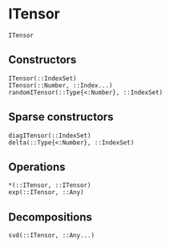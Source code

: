 # ITensor

```@docs
ITensor
```

## Constructors

```@docs
ITensor(::IndexSet)
ITensor(::Number, ::Index...)
randomITensor(::Type{<:Number}, ::IndexSet)
```

## Sparse constructors

```@docs
diagITensor(::IndexSet)
delta(::Type{<:Number}, ::IndexSet)
```

## Operations

```@docs
*(::ITensor, ::ITensor)
exp(::ITensor, ::Any)
```

## Decompositions
```@docs
svd(::ITensor, ::Any...)
```

